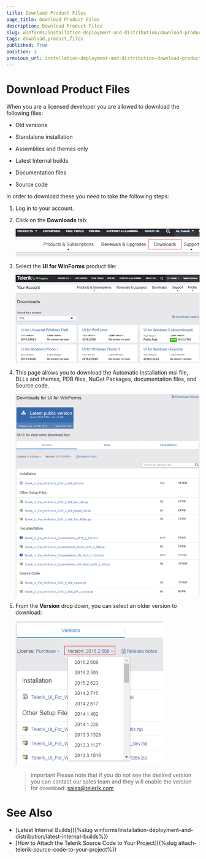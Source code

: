 ```yaml
---
title: Download Product Files
page_title: Download Product Files
description: Download Product Files
slug: winforms/installation-deployment-and-distribution/download-product-files
tags: download,product,files
published: True
position: 3
previous_url: installation-deployment-and-distribution-download-product-files
---
```


# Download Product Files

When you are a licensed developer you are allowed to download the following files:

* Old versions

* Standalone installation 

* Assemblies and themes only

* Latest Internal builds

* Documentation files

* Source code 

In order to download these you need to take the following steps:

1. Log in to your account.

1. Click on the __Downloads__ tab:

	![installation-deployment-and-distribution-download-product-files 006](images/installation-deployment-and-distribution-download-product-files006.png)

1. Select the __UI for WinForms__ product tile:

	![installation-deployment-and-distribution-download-product-files 007](images/installation-deployment-and-distribution-download-product-files007.png)

1. This page allows you to download the Automatic Installation msi file, DLLs and themes, PDB files, NuGet Packages, documentation files, and Source code.

	![installation-deployment-and-distribution-download-product-files 008](images/installation-deployment-and-distribution-download-product-files008.png)

1. From the __Version__ drop down, you can select an older version to download: 

	![installation-deployment-and-distribution-download-product-files 009](images/installation-deployment-and-distribution-download-product-files009.png)

	>important Please note that if you do not see the desired version you can contact our sales team and they will enable the version for download: [sales@telerik.com](mailto:sales@telerik.co)

# See Also

* [Latest Internal Builds]({%slug winforms/installation-deployment-and-distribution/latest-internal-builds%})
* [How to Attach the Telerik Source Code to Your Project]({%slug attach-telerik-source-code-to-your-project%}) 
